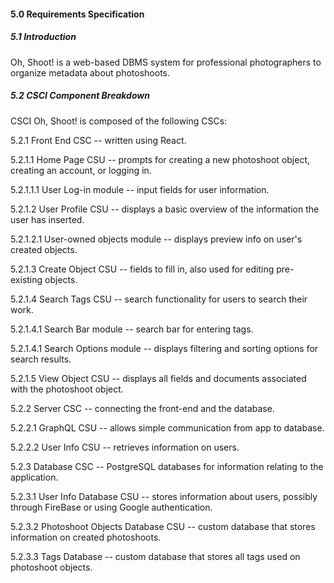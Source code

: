 #### 5.0 Requirements Specification

##### 5.1 Introduction

Oh, Shoot! is a web-based DBMS system for professional photographers to organize metadata about photoshoots.

##### 5.2 CSCI Component Breakdown

CSCI Oh, Shoot! is composed of the following CSCs:

  5.2.1 Front End CSC -- written using React.

  5.2.1.1 Home Page CSU -- prompts for creating a new photoshoot object, creating an account, or logging in.

  5.2.1.1.1 User Log-in module -- input fields for user information.

  5.2.1.2 User Profile CSU -- displays a basic overview of the information the user has inserted. 

  5.2.1.2.1 User-owned objects module -- displays preview info on user's created objects.

  5.2.1.3 Create Object CSU -- fields to fill in, also used for editing pre-existing objects.

  5.2.1.4 Search Tags CSU -- search functionality for users to search their work.  

  5.2.1.4.1 Search Bar module -- search bar for entering tags.

  5.2.1.4.1 Search Options module -- displays filtering and sorting options for search results.

  5.2.1.5 View Object CSU -- displays all fields and documents associated with the photoshoot object.

  5.2.2 Server CSC -- connecting the front-end and the database.

  5.2.2.1 GraphQL CSU -- allows simple communication from app to database.

  5.2.2.2 User Info CSU -- retrieves information on users.  

  5.2.3 Database CSC -- PostgreSQL databases for information relating to the application.

  5.2.3.1 User Info Database CSU -- stores information about users, possibly through FireBase or using Google authentication.

  5.2.3.2 Photoshoot Objects Database CSU -- custom database that stores information on created photoshoots.

  5.2.3.3 Tags Database -- custom database that stores all tags used on photoshoot objects.
